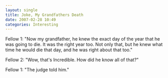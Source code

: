 ```yaml
---
layout: single
title: Joke, My Grandfathers Death
date: 2007-02-28 10:49
categories: Interesting
---
```

Fellow 1: "Now my grandfather, he knew the exact day of the year that he was going to die. It was the right year too. Not only that, but he knew what time he would die that day, and he was right about that too."

Fellow 2: "Wow, that's Incredible. How did he know all of that?"

Fellow 1: "The judge told him."
